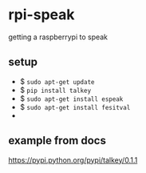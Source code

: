 # rpi-speak
getting a raspberrypi to speak

## setup
- $ `sudo apt-get update`
- $ `pip install talkey`
- $ `sudo apt-get install espeak`
- $ `sudo apt-get install fesitval`
- 

## example from docs
https://pypi.python.org/pypi/talkey/0.1.1
